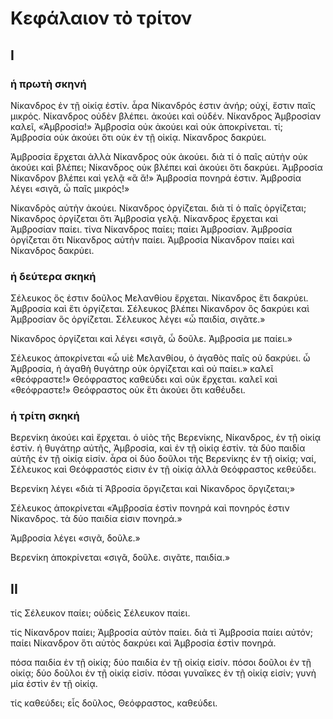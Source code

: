 # Κεφάλαιον τὸ τρίτον

## I

### ἡ πρωτὴ σκηνή

Νίκανδρος ἐν τῇ οἰκίᾳ ἐστίν. ἆρα Νίκανδρός ἐστιν ἀνήρ; οὐχί, ἔστιν παῖς μικρός. Νίκανδρος οὐδὲν βλέπει. ἀκούει καὶ οὐδέν. Νίκανδρος Ἀμβροσίαν καλεῖ, «Ἀμβροσία!» Ἀμβροσία οὐκ ἀκούει καὶ οὐκ ἀποκρίνεται. τί; Ἀμβροσία οὐκ ἀκούει ὅτι οὐκ ἐν τῇ οἰκίᾳ. Νίκανδρος δακρύει.

Ἀμβροσία ἔρχεται ἀλλὰ Νίκανδρος οὐκ ἀκούει. διὰ τί ὁ παῖς αὐτὴν οὐκ ἀκούει καὶ βλέπει; Νίκανδρος οὐκ βλέπει καὶ ἀκούει ὅτι δακρύει. Ἀμβροσία Νίκανδρον βλέπει καὶ γελᾷ «ἃ ἅ!» Ἀμβροσία πονηρά ἐστιν. Ἀμβροσία λέγει «σιγᾶ, ὦ παῖς μικρός!»

Νίκανδρὸς αὐτὴν ἀκούει. Νίκανδρος ὀργίζεται. διὰ τί ὁ παῖς ὀργίζεται; Νίκανδρος ὀργίζεται ὅτι Ἀμβροσία γελᾷ. Νίκανδρος ἔρχεται καὶ Ἀμβροσίαν παίει. τίνα Νίκανδρος παίει; παίει Ἀμβροσίαν. Ἀμβροσία ὀργίζεται ὅτι Νίκανδρος αὐτὴν παίει. Ἀμβροσία Νίκανδρον παίει καὶ Νίκανδρος δακρύει.

### ἡ δεύτερα σκηκή

Σέλευκος ὅς ἐστιν δοῦλος Μελανθίου ἔρχεται. Νίκανδρος ἔτι δακρύει. Ἀμβροσία καὶ ἔτι ὀργίζεται. Σέλευκος βλέπει Νίκανδρον ὃς δακρύει καὶ Ἀμβροσίαν ὃς ὀργίζεται. Σέλευκος λέγει «ὦ παιδία, σιγᾶτε.»

Νίκανδρος ὀργίζεται καὶ λέγει «σιγᾶ, ὦ δοῦλε. Ἀμβροσία με παίει.»

Σέλευκος ἀποκρίνεται «ὦ υἱὲ Μελανθίου, ὁ ἀγαθὸς παῖς οὐ δακρύει. ὦ Ἀμβροσία, ἡ ἀγαθὴ θυγάτηρ οὐκ ὀργίζεται καὶ οὐ παίει.» καλεῖ «θεόφραστε!» Θεόφραστος καθεύδει καὶ οὐκ ἔρχεται. καλεῖ καὶ «θεόφραστε!» Θεόφραστος οὐκ ἔτι ἀκούει ὅτι καθέυδει.

### ἡ τρίτη σκηκή

Βερενίκη ἀκούει καὶ ἔρχεται. ὁ υἱὸς τῆς Βερενίκης, Νίκανδρος, ἐν τῇ οἰκίᾳ ἐστίν. ἡ θυγάτηρ αὐτῆς, Ἀμβροσία, καὶ ἐν τῇ οἰκίᾳ ἐστίν. τὰ δύο παιδία αὐτῆς ἐν τῇ οἰκίᾳ εἰσίν. ἆρα οἱ δύο δοῦλοι τῆς Βερενίκης ἐν τῇ οἰκίᾳ; ναί, Σέλευκος καὶ Θεόφραστός εἰσιν ἐν τῇ οἰκίᾳ ἀλλὰ Θεόφραστος κεθεύδει.

Βερενίκη λέγει «διὰ τί Ἀβροσία ὄργιζεται καὶ Νίκανδρος ὄργιζεται;»

Σέλευκος ἀποκρίνεται «Ἀμβροσία ἐστὶν πονηρά καὶ πονηρός ἐστιν Νίκανδρος. τὰ δύο παιδία εἰσιν πονηρά.»

Ἀμβροσία λέγει «σιγᾶ, δοῦλε.»

Βερενίκη ἀποκρίνεται «σιγᾶ, δοῦλε. σιγᾶτε, παιδία.»

## II

τίς Σέλευκον παίει; οὐδεὶς Σέλευκον παίει.

τίς Νίκανδρον παίει; Ἀμβροσία αὐτὸν παίει. διὰ τὶ Ἀμβροσία παίει αὐτόν; παίει Νίκανδρον ὅτι αὐτὸς δακρύει καὶ Ἀμβροσία ἐστὶν πονηρά.

πόσα παιδία ἐν τῇ οἰκίᾳ; δύο παιδία ἐν τῇ οἰκίᾳ εἰσίν. πόσοι δοῦλοι ἐν τῇ οἰκίᾳ; δύο δοῦλοι ἐν τῇ οἰκίᾳ εἰσίν. πόσαι γυναῖκες ἐν τῇ οἰκίᾳ εἰσίν; γυνὴ μία ἐστὶν ἐν τῇ οἰκίᾳ.

τίς καθεύδει; εἷς δοῦλος, Θεόφραστος, καθεύδει.

